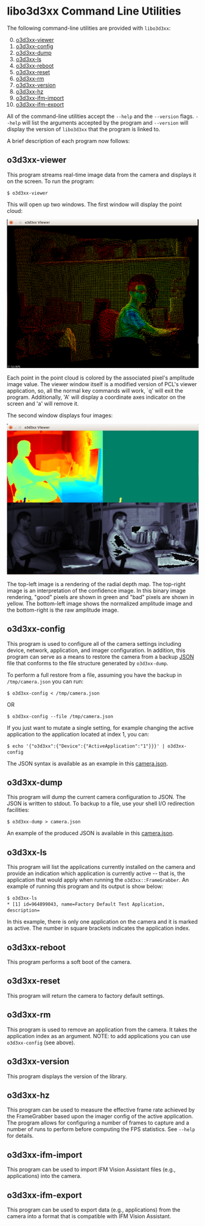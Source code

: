 libo3d3xx Command Line Utilities
================================

The following command-line utilities are provided with `libo3d3xx`:

0. [o3d3xx-viewer](#o3d3xx-viewer)
1. [o3d3xx-config](#o3d3xx-config)
2. [o3d3xx-dump](#o3d3xx-dump)
3. [o3d3xx-ls](#o3d3xx-ls)
4. [o3d3xx-reboot](#o3d3xx-reboot)
5. [o3d3xx-reset](#o3d3xx-reset)
6. [o3d3xx-rm](#o3d3xx-rm)
7. [o3d3xx-version](#o3d3xx-version)
8. [o3d3xx-hz](#o3d3xx-hz)
9. [o3d3xx-ifm-import](#o3d3xx-ifm-import)
10. [o3d3xx-ifm-export](#o3d3xx-ifm-export)

All of the command-line utilities accept the `--help` and the `--version`
flags. `--help` will list the arguments accepted by the program and `--version`
will display the version of `libo3d3xx` that the program is linked to.

A brief description of each program now follows:


o3d3xx-viewer
-------------

This program streams real-time image data from the camera and displays it on
the screen. To run the program:

	$ o3d3xx-viewer

This will open up two windows. The first window will display the point cloud:

![3dimg](figures/3d.png)

Each point in the point cloud is colored by the associated pixel's amplitude
image value. The viewer window itself is a modified version of PCL's viewer
application, so, all the normal key commands will work, `q' will exit the
program. Additionally, 'A' will display a coordinate axes indicator on the
screen and 'a' will remove it.

The second window displays four images:

![2dimgs](figures/2d.png)

The top-left image is a rendering of the radial depth map. The top-right image
is an interpretation of the confidence image. In this binary image
rendering, "good" pixels are shown in green and "bad" pixels are shown in
yellow. The bottom-left image shows the normalized amplitude image and the
bottom-right is the raw amplitude image.


o3d3xx-config
-------------

This program is used to configure all of the camera settings including device,
network, application, and imager configuration. In addition, this program can
serve as a means to restore the camera from a backup
[JSON](http://www.json.org/) file that conforms to the file structure generated
by `o3d3xx-dump`.

To perform a full restore from a file, assuming you have the backup in
`/tmp/camera.json` you can run:

	$ o3d3xx-config < /tmp/camera.json

OR

	$ o3d3xx-config --file /tmp/camera.json

If you just want to mutate a single setting, for example changing the active
application to the application located at index 1, you can:

	$ echo '{"o3d3xx":{"Device":{"ActiveApplication":"1"}}}' | o3d3xx-config

The JSON syntax is available as an example in this [camera.json](./camera.json).


o3d3xx-dump
-----------

This program will dump the current camera configuration to JSON. The JSON is
written to stdout. To backup to a file, use your shell I/O redirection
facilities:

	$ o3d3xx-dump > camera.json

An example of the produced JSON is available in this
[camera.json](./camera.json).


o3d3xx-ls
---------

This program will list the applications currently installed on the camera and
provide an indication which application is currently active -- that is, the
application that would apply when running the `o3d3xx::FrameGrabber`. An
example of running this program and its output is show below:

	$ o3d3xx-ls
	* [1] id=964899043, name=Factory Default Test Application, description=

In this example, there is only one application on the camera and it is marked
as active. The number in square brackets indicates the application index.


o3d3xx-reboot
-------------

This program performs a soft boot of the camera.


o3d3xx-reset
------------

This program will return the camera to factory default settings.


o3d3xx-rm
---------

This program is used to remove an application from the camera. It takes the
application index as an argument. NOTE: to add applications you can use
`o3d3xx-config` (see above).


o3d3xx-version
--------------

This program displays the version of the library.


o3d3xx-hz
---------

This program can be used to measure the effective frame rate achieved by the
FrameGrabber based upon the imager config of the active application. The
program allows for configuring a number of frames to capture and a number of
runs to perform before computing the FPS statistics. See `--help` for details.


o3d3xx-ifm-import
-----------------

This program can be used to import IFM Vision Assistant files (e.g.,
applications) into the camera.



o3d3xx-ifm-export
-----------------

This program can be used to export data (e.g., applications) from the camera
into a format that is compatible with IFM Vision Assistant.
